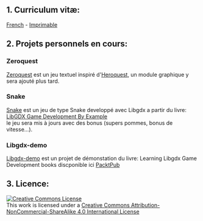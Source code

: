 ## 1. Curriculum vitæ: 

[French](../1_sheet_resume_fr.html) [<i class="flag france"></i>](../1_sheet_resume_fr.html) - [Imprimable](../1_sheet_resume_fr.pdf)
<br />

## 2. Projets personnels en cours:

### Zeroquest
[Zeroquest](https://github.com/MonsieurZad/Zeroquest) est un jeu textuel inspiré d'[Heroquest](https://fr.wikipedia.org/wiki/HeroQuest_(jeu_de_soci%C3%A9t%C3%A9)), un module graphique y sera ajouté plus tard. <br />

### Snake
[Snake](https://github.com/MonsieurZad/Snake) est un jeu de type Snake developpé avec Libgdx a partir du livre: 
[LibGDX Game Development By Example](https://www.packtpub.com/game-development/libgdx-game-development-example) <br />
le jeu sera mis à jours avec des bonus (supers pommes, bonus de vitesse...).

### Libgdx-demo
[Libgdx-demo](https://github.com/MonsieurZad/Libgdx-demo) est un projet de démonstation du livre: Learning Libgdx Game Development books discponible ici [PacktPub](https://www.packtpub.com/)

## 3. Licence:

<a rel="license" href="http://creativecommons.org/licenses/by-nc-sa/4.0/"><img alt="Creative Commons License" style="border-width:0" src="https://i.creativecommons.org/l/by-nc-sa/4.0/88x31.png" /></a><br />This work is licensed under a <a rel="license" href="http://creativecommons.org/licenses/by-nc-sa/4.0/">Creative Commons Attribution-NonCommercial-ShareAlike 4.0 International License</a>
